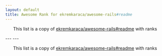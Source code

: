 ```yaml
---
layout: default
title: Awesome Rank for ekremkaraca/awesome-rails#readme
---
```


<p align="center">
	This list is a copy of <a href="https://github.com/ekremkaraca/awesome-rails#readme">ekremkaraca/awesome-rails#readme</a> with ranks
</p>
---
---
<p align="center">
	This list is a copy of <a href="https://github.com/ekremkaraca/awesome-rails#readme">ekremkaraca/awesome-rails#readme</a> with ranks
</p>
